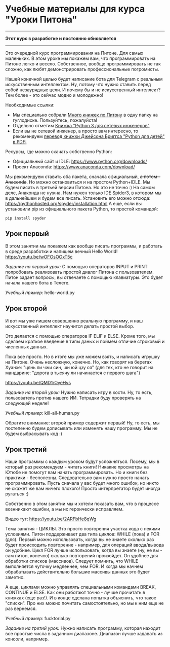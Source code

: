 # Учебные материалы для курса "Уроки Питона"

___________________________________________________
**Этот курс в разработке и постоянно обновляется**
___________________________________________________

Это очередной курс программирования на Питоне. Для самых маленьких.
В этом уроке мы покажем вам, что программировать на Питоне легко и весело. Собственное, вообще программировать не так сложно, как любят демонстрировать профессиональные погромисты. 

Нашей конечной целью будет написание бота для Telegram с реальным искусственным интеллектом. Ну, потому что нужно ставить перед собой незаурядные цели. И почему бы и не искусственный интеллект? Тем более - это сейчас модно и молодежно!

Необходимые ссылки:
* Мы специально собрали [Много книжек по Питону](http://bit.ly/Python_Books "Много книжек по Питону") в одну папку на гуглодиске. Пользуйтесь, пожалуйста!
* Отдельно отметим [Книжка "Python 3 для сетевых инженеров"](https://natenka.gitbooks.io/pyneng/content/ "Python 3 для сетевых инженеров")
* Если вы не сетевой инженер, а просто вам интересно, то рекомендуем [перевод книжки Джейсона Бриггса "Python для детей" в PDF:](http://www.russchooljp.com/wp-content/uploads/2017/05/Python.dlya_.detei_.pdf "Python для детей - PDF")

Ресурсы, где можно скачать собственно Python: 
* Официальный сайт и IDLE: https://www.python.org/downloads/
* Проект Anaconda: https://www.anaconda.com/download/

Мы рекомендуем ставить оба пакета, сначала официальный, ~~а потом - Anaconda~~. Но можно остановиться и на простом Python+IDLE. Мы будем писать в третьей версии Питона. Но это не точно :)
На самом деле, Анаконда не нужна. Нам нужен только IDE Spider3, в котором мы в дальнейшем и будем все писать. 
Установить его можно отсюда: https://pythonhosted.org/spyder/installation.html
А еще, если вы установили pip из официального пакета Python, то простой командой:

    pip install spyder


## Урок первый
В этом занятии мы покажем как вообще писать программы, и работать в среде разработки и напишем вечный Hello World!
https://youtu.be/wOFOsOOxT5c


_Задание на первый урок:_
С помощью операторов INPUT и PRINT попробовать реализовать простой диалог Питона с пользователем. Питон задает вопросы, вы отвечаете с помощью клавиатуры. Это будет начала нашего бота в Телеге.

_Учебный пример_: hello-world.py

## Урок второй
И вот мы уже пишем совершенно реальную программу, и наш искусственный интеллект научится делать простой выбор. 

Это делается с помощью операторов IF ELIF и ELSE.
Кроме того, мы сделаем краткое введение в типы даных и поймем отличие строковый и численных данных. 

Пока все просто. Но в итоге мы уже можем взять, и написать игрушку на Питоне. Очень несложную, конечно. Но, как говорят на берегах Хуанхе: "цянь ли чжи син, ши юй цзу ся" (для тех, кто не говорит на мандарине: "дорога в тысячу ли начинается с первого шага")

https://youtu.be/QMD1rOyeHvs

_Задание на второй урок:_
Нужно написать игру в кости. Ну, то есть, пользователь против нашего ИИ. Тетрадки буду проверять на следующей неделе!

_Учебный пример_: kill-all-human.py

Обратите внимание: второй пример содержит первый! Ну, то есть, мы постепенно будем дописывать или изменять нашу программу. Мы не будем выбрасывать код :)

## Урок третий
Наши программы с каждым уроком будут усложняться. Посему, мы в который раз рекомендуем - читать книги! Никакие просмотры на Ютюбе не помогут вам начать программировать. Но и книги без практики - бесполезны. Следовательно вам нужно просто начать программировать. Пусть сначала у вас будет много ошибок, но никто не скажет же вам ничего плохого! Просто интерпретатор будет иногда ругаться :)

Собственно в этом занятии мы и хотели показать вам, что в процессе вознникают ошибки, а мы их героически исправляем. 

Видео тут: https://youtu.be/2ARFbHe8qWg

Тема занятия - ЦИКЛЫ. Это просто повторения участка кода с некими условиями. Питон поддерживает два типа циклов: WHILE (пока) и FOR (для). Первый можно использовать, когда вы не знаете сколько раз будет происходить повторение - например, для операций ввода/вывода он удобнее. Цикл FOR лучше использовать, когда вы знаете (ну, не вы - сам питон, конечно) сколько повторений произойдет. Он удобнее для обработки списков (массивов). Следует помнить, что WHILE выполняется чуточку медленнее, чем FOR. И когда мы начнем обрабатывать действительно большие массивы данных это будет заметно.

А еще, циклами можно управлять специальными командами BREAK, CONTINUE и ELSE. Как они работают точно - лучше прочитать в книжках (еще раз!). 
И в конце сделана попытка объяснить, что такое "списки". Про них можно почитать самостоятельно, но мы к ним еще не раз вернемся.

_Учебный пример_: fucktorial.py

_Задание на третий урок:_
Нужно написать программу, которая находит все простые числа в заданном диапазоне. Диапазон лучше задавать из консоли, например.
